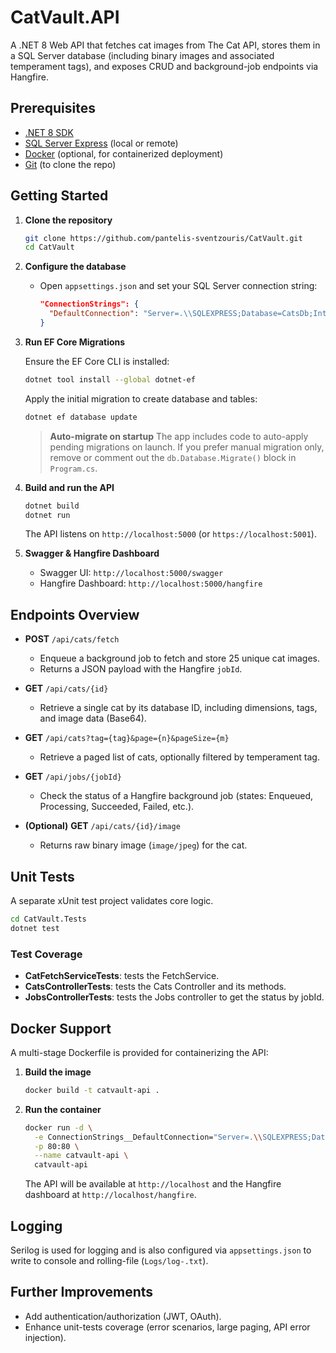 # CatVault.API

A .NET 8 Web API that fetches cat images from The Cat API, stores them in a SQL Server database (including binary images and associated temperament tags), and exposes CRUD and background-job endpoints via Hangfire.

## Prerequisites

* [.NET 8 SDK](https://dotnet.microsoft.com/download)
* [SQL Server Express](https://www.microsoft.com/en-us/sql-server) (local or remote)
* [Docker](https://www.docker.com/) (optional, for containerized deployment)
* [Git](https://github.com/pantelis-sventzouris/CatVault.git) (to clone the repo)

## Getting Started

1. **Clone the repository**

   ```bash
   git clone https://github.com/pantelis-sventzouris/CatVault.git
   cd CatVault
   ```

2. **Configure the database**

   * Open `appsettings.json` and set your SQL Server connection string:

     ```json
     "ConnectionStrings": {
       "DefaultConnection": "Server=.\\SQLEXPRESS;Database=CatsDb;Integrated Security=true;Encrypt=true;TrustServerCertificate=true;"
     }
     ```

3. **Run EF Core Migrations**

   Ensure the EF Core CLI is installed:

   ```bash
   dotnet tool install --global dotnet-ef
   ```

   Apply the initial migration to create database and tables:

   ```bash
   dotnet ef database update
   ```

   > **Auto-migrate on startup** The app includes code to auto-apply pending migrations on launch. If you prefer manual migration only, remove or comment out the `db.Database.Migrate()` block in `Program.cs`.

4. **Build and run the API**

   ```bash
   dotnet build
   dotnet run
   ```

   The API listens on `http://localhost:5000` (or `https://localhost:5001`).

5. **Swagger & Hangfire Dashboard**

   * Swagger UI: `http://localhost:5000/swagger`
   * Hangfire Dashboard: `http://localhost:5000/hangfire`

## Endpoints Overview

* **POST** `/api/cats/fetch`

  * Enqueue a background job to fetch and store 25 unique cat images.
  * Returns a JSON payload with the Hangfire `jobId`.

* **GET** `/api/cats/{id}`

  * Retrieve a single cat by its database ID, including dimensions, tags, and image data (Base64).

* **GET** `/api/cats?tag={tag}&page={n}&pageSize={m}`

  * Retrieve a paged list of cats, optionally filtered by temperament tag.

* **GET** `/api/jobs/{jobId}`

  * Check the status of a Hangfire background job (states: Enqueued, Processing, Succeeded, Failed, etc.).

* **(Optional)** **GET** `/api/cats/{id}/image`

  * Returns raw binary image (`image/jpeg`) for the cat.

## Unit Tests

A separate xUnit test project validates core logic.

```bash
cd CatVault.Tests
dotnet test
```

### Test Coverage

* **CatFetchServiceTests**: tests the FetchService.
* **CatsControllerTests**: tests the Cats Controller and its methods.
* **JobsControllerTests**: tests the Jobs controller to get the status by jobId.

## Docker Support

A multi-stage Dockerfile is provided for containerizing the API:

1. **Build the image**

   ```bash
   docker build -t catvault-api .
   ```

2. **Run the container**

   ```bash
   docker run -d \
     -e ConnectionStrings__DefaultConnection="Server=.\\SQLEXPRESS;Database=CatsDb;Integrated Security=true;Encrypt=true;TrustServerCertificate=true;" \
     -p 80:80 \
     --name catvault-api \
     catvault-api
   ```

   The API will be available at `http://localhost` and the Hangfire dashboard at `http://localhost/hangfire`.

## Logging

Serilog is used for logging and is also configured via `appsettings.json` to write to console and rolling-file (`Logs/log-.txt`).

## Further Improvements
* Add authentication/authorization (JWT, OAuth).
* Enhance unit-tests coverage (error scenarios, large paging, API error injection).


